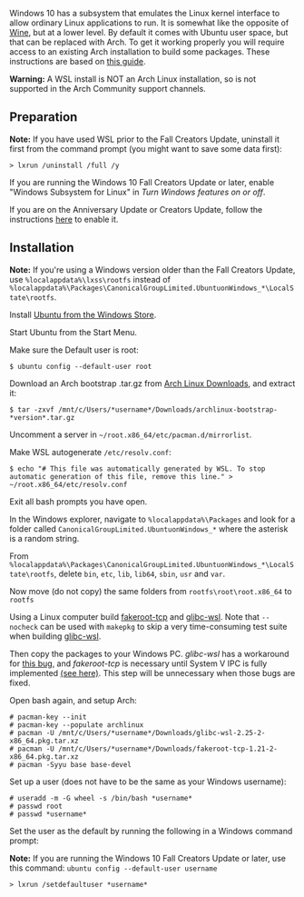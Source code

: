 Windows 10 has a subsystem that emulates the Linux kernel interface to allow ordinary Linux applications to run. It is somewhat like the opposite of [Wine](/index.php/Wine "Wine"), but at a lower level. By default it comes with Ubuntu user space, but that can be replaced with Arch. To get it working properly you will require access to an existing Arch installation to build some packages. These instructions are based on [this guide](https://www.reddit.com/r/bashonubuntuonwindows/comments/5vnne8/howto_installing_arch_on_wsl_manually/).

**Warning:** A WSL install is NOT an Arch Linux installation, so is not supported in the Arch Community support channels.

## Preparation

**Note:** If you have used WSL prior to the Fall Creators Update, uninstall it first from the command prompt (you might want to save some data first):
```
> lxrun /uninstall /full /y

```

If you are running the Windows 10 Fall Creators Update or later, enable "Windows Subsystem for Linux" in *Turn Windows features on or off*.

If you are on the Anniversary Update or Creators Update, follow the instructions [here](https://msdn.microsoft.com/en-gb/commandline/wsl/install_guide) to enable it.

## Installation

**Note:** If you're using a Windows version older than the Fall Creators Update, use `%localappdata%\lxss\rootfs` instead of `%localappdata%\Packages\CanonicalGroupLimited.UbuntuonWindows_*\LocalState\rootfs`.

Install [Ubuntu from the Windows Store](https://www.microsoft.com/en-us/store/p/ubuntu/9nblggh4msv6).

Start Ubuntu from the Start Menu.

Make sure the Default user is root:

```
$ ubuntu config --default-user root

```

Download an Arch bootstrap .tar.gz from [Arch Linux Downloads](https://www.archlinux.org/download/), and extract it:

```
$ tar -zxvf /mnt/c/Users/*username*/Downloads/archlinux-bootstrap-*version*.tar.gz

```

Uncomment a server in `~/root.x86_64/etc/pacman.d/mirrorlist`.

Make WSL autogenerate `/etc/resolv.conf`:

```
$ echo "# This file was automatically generated by WSL. To stop automatic generation of this file, remove this line." > ~/root.x86_64/etc/resolv.conf

```

Exit all bash prompts you have open.

In the Windows explorer, navigate to `%localappdata%\Packages` and look for a folder called `CanonicalGroupLimited.UbuntuonWindows_*` where the asterisk is a random string.

From `%localappdata%\Packages\CanonicalGroupLimited.UbuntuonWindows_*\LocalState\rootfs`, delete `bin`, `etc`, `lib`, `lib64`, `sbin`, `usr` and `var`.

Now move (do not copy) the same folders from `rootfs\root\root.x86_64` to `rootfs`

Using a Linux computer build [fakeroot-tcp](https://aur.archlinux.org/packages/fakeroot-tcp/) and [glibc-wsl](https://aur.archlinux.org/packages/glibc-wsl/). Note that `--nocheck` can be used with `makepkg` to skip a very time-consuming test suite when building [glibc-wsl](https://aur.archlinux.org/packages/glibc-wsl/).

Then copy the packages to your Windows PC. *glibc-wsl* has a workaround for [this bug](https://github.com/Microsoft/BashOnWindows/issues/1878), and *fakeroot-tcp* is necessary until System V IPC is fully implemented [(see here)](https://github.com/Microsoft/WSL/issues/1443). This step will be unnecessary when those bugs are fixed.

Open bash again, and setup Arch:

```
# pacman-key --init
# pacman-key --populate archlinux
# pacman -U /mnt/c/Users/*username*/Downloads/glibc-wsl-2.25-2-x86_64.pkg.tar.xz
# pacman -U /mnt/c/Users/*username*/Downloads/fakeroot-tcp-1.21-2-x86_64.pkg.tar.xz
# pacman -Syyu base base-devel

```

Set up a user (does not have to be the same as your Windows username):

```
# useradd -m -G wheel -s /bin/bash *username*
# passwd root
# passwd *username*

```

Set the user as the default by running the following in a Windows command prompt:

**Note:** If you are running the Windows 10 Fall Creators Update or later, use this command: `ubuntu config --default-user username`

```
> lxrun /setdefaultuser *username*

```